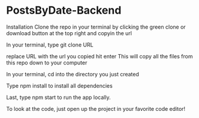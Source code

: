 # PostsByDate-Backend

Installation
Clone the repo in your terminal by clicking the green clone or download button at the top right and copyin the url

In your terminal, type git clone URL

replace URL with the url you copied
hit enter
This will copy all the files from this repo down to your computer

In your terminal, cd into the directory you just created

Type npm install to install all dependencies

Last, type npm start to run the app locally.

To look at the code, just open up the project in your favorite code editor!
